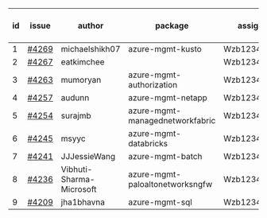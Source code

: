 | id | issue | author | package | assignee | bot advice | created date of issue | target release date | date from target |
| ------ | ------ | ------ | ------ | ------ | ------ | ------ | ------ | :-----: |
| 1 | [#4269](https://github.com/Azure/sdk-release-request/issues/4269) | michaelshikh07 | azure-mgmt-kusto | Wzb123456789 |  | 06-25 | 07-28 |  |
| 2 | [#4267](https://github.com/Azure/sdk-release-request/issues/4267) | eatkimchee |  | Wzb123456789 |  | 06-23 | 07-28 |  |
| 3 | [#4263](https://github.com/Azure/sdk-release-request/issues/4263) | mumoryan | azure-mgmt-authorization | Wzb123456789 |  | 06-21 | 07-28 |  |
| 4 | [#4257](https://github.com/Azure/sdk-release-request/issues/4257) | audunn | azure-mgmt-netapp | Wzb123456789 |  | 06-21 | 07-28 |  |
| 5 | [#4254](https://github.com/Azure/sdk-release-request/issues/4254) | surajmb | azure-mgmt-managednetworkfabric | Wzb123456789 | FirstBeta | 06-16 | 07-28 |  |
| 6 | [#4245](https://github.com/Azure/sdk-release-request/issues/4245) | msyyc | azure-mgmt-databricks | Wzb123456789 | HoldOn | 06-14 | 07-28 |  |
| 7 | [#4241](https://github.com/Azure/sdk-release-request/issues/4241) | JJJessieWang | azure-mgmt-batch | Wzb123456789 |  | 06-13 | 07-28 |  |
| 8 | [#4236](https://github.com/Azure/sdk-release-request/issues/4236) | Vibhuti-Sharma-Microsoft | azure-mgmt-paloaltonetworksngfw | Wzb123456789 | FirstGA | 06-09 | 07-14 |  |
| 9 | [#4209](https://github.com/Azure/sdk-release-request/issues/4209) | jha1bhavna | azure-mgmt-sql | Wzb123456789 |  | 05-29 | 06-23 |  |
